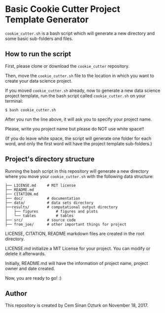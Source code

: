 # Basic Cookie Cutter Project Template Generator

`cookie_cutter.sh` is a bash script which will generate a new directory and some basic sub-folders and files.  

## How to run the script

First, please clone or download the `cookie_cutter` repository.

Then, move the `cookie_cutter.sh` file to the location in which you want to create your data science project.

If you moved `cookie_cutter.sh` already, now to generate a new data science project template, run the bash script called `cookie_cutter.sh` on your terminal:

```
$ bash cookie_cutter.sh
```
After you run the line above, it will ask you to specify your project name.

Please, write you project name but please do NOT use white space!!

(If you do leave white space, the script will generate one folder for each word, and only the first word will have the project template sub-folders.)

## Project's directory structure

Running the bash script in this repository will generate a new directory where you move your `cookie_cutter.sh` with the following data structure:

    ├── LICENSE.md     # MIT license
    ├── README.md      
    ├── CITATION.md      
    ├── doc/           # documentation
    ├── data/          # data sets directory
    ├──results/        # computational output directory
    │   ├── figures        # figures and plots
    │   └── tables         # tables
    ├── src/           # source code
    ├── from_joe/      # other important things for project

LICENSE, CITATION, README markdown files are created in the root directory.

LICENSE.md initialize a MIT License for your project. You can modify or delete it afterwards.

Initially, README.md will have the information of project name, project owner and date created.  

Now, you are ready to go! :)

## Author

This repository is created by Cem Sinan Ozturk on November 18, 2017.
